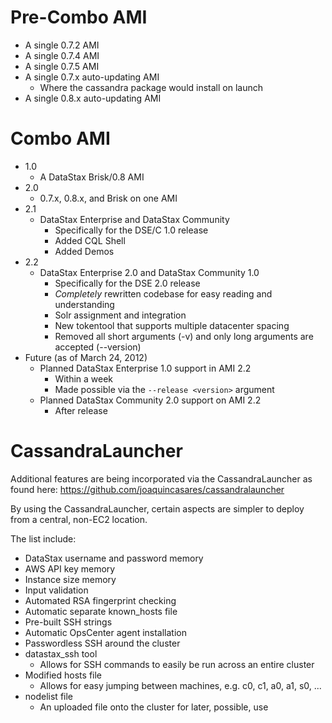 Pre-Combo AMI
=============

* A single 0.7.2 AMI
* A single 0.7.4 AMI
* A single 0.7.5 AMI
* A single 0.7.x auto-updating AMI
  * Where the cassandra package would install on launch
* A single 0.8.x auto-updating AMI

Combo AMI
=========

* 1.0
  * A DataStax Brisk/0.8 AMI
* 2.0
  * 0.7.x, 0.8.x, and Brisk on one AMI
* 2.1
  * DataStax Enterprise and DataStax Community
    * Specifically for the DSE/C 1.0 release
    * Added CQL Shell
    * Added Demos
* 2.2
  * DataStax Enterprise 2.0 and DataStax Community 1.0
    * Specifically for the DSE 2.0 release
    * _Completely_ rewritten codebase for easy reading and understanding
    * Solr assignment and integration
    * New tokentool that supports multiple datacenter spacing
    * Removed all short arguments (-v) and only long arguments
    are accepted (--version)
* Future (as of March 24, 2012)
    * Planned DataStax Enterprise 1.0 support in AMI 2.2
      * Within a week
      * Made possible via the `--release <version>` argument
    * Planned DataStax Community 2.0 support on AMI 2.2
      * After release

CassandraLauncher
=================

Additional features are being incorporated via the CassandraLauncher as found here:
https://github.com/joaquincasares/cassandralauncher

By using the CassandraLauncher, certain aspects are simpler to deploy from a central, non-EC2 location.

The list include:

* DataStax username and password memory
* AWS API key memory
* Instance size memory
* Input validation
* Automated RSA fingerprint checking
* Automatic separate known_hosts file
* Pre-built SSH strings
* Automatic OpsCenter agent installation
* Passwordless SSH around the cluster
* datastax_ssh tool
  * Allows for SSH commands to easily be run across an entire cluster
* Modified hosts file
  * Allows for easy jumping between machines, e.g. c0, c1, a0, a1, s0, ...
* nodelist file
  * An uploaded file onto the cluster for later, possible, use

